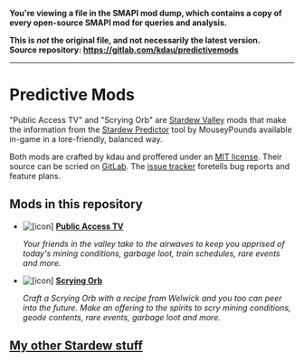 **You're viewing a file in the SMAPI mod dump, which contains a copy of every open-source SMAPI mod
for queries and analysis.**

**This is _not_ the original file, and not necessarily the latest version.**  
**Source repository: https://gitlab.com/kdau/predictivemods**

----

# Predictive Mods

"Public Access TV" and "Scrying Orb" are [Stardew Valley](http://stardewvalley.net/) mods that make the information from the [Stardew Predictor](https://mouseypounds.github.io/stardew-predictor/) tool by MouseyPounds available in-game in a lore-friendly, balanced way.

Both mods are crafted by kdau and proffered under an [MIT license](LICENSE). Their source can be scried on [GitLab](https://gitlab.com/kdau/predictivemods). The [issue tracker](https://gitlab.com/kdau/predictivemods/-/issues) foretells bug reports and feature plans.

## Mods in this repository

* ![[icon]](PublicAccessTV/promo/icon.png) **[Public Access TV](PublicAccessTV)**

	*Your friends in the valley take to the airwaves to keep you apprised of today's mining conditions, garbage loot, train schedules, rare events and more.*

* ![[icon]](ScryingOrb/promo/icon.png) **[Scrying Orb](ScryingOrb)**

	*Craft a Scrying Orb with a recipe from Welwick and you too can peer into the future. Make an offering to the spirits to scry mining conditions, geode contents, rare events, garbage loot and more.*

## [My other Stardew stuff](https://www.kdau.com/stardew)
